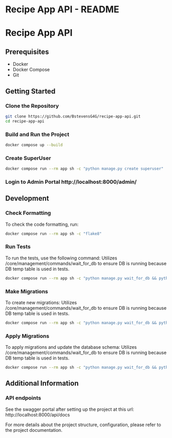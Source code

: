 # Recipe App API - README

# Recipe App API

## Prerequisites

- Docker
- Docker Compose
- Git

## Getting Started

### Clone the Repository

```bash
git clone https://github.com/BstevensG4G/recipe-app-api.git
cd recipe-app-api
```

### Build and Run the Project

```bash
docker compose up --build
```
### Create SuperUser

```bash
docker compose run --rm app sh -c "python manage.py create superuser"
```
### Login to Admin Portal http://localhost:8000/admin/


## Development

### Check Formatting

To check the code formatting, run:

```bash
docker compose run --rm app sh -c "flake8"
```

### Run Tests

To run the tests, use the following command:
Utilizes /core/management/commands/wait_for_db to ensure DB is running because
DB temp table is used in tests.
```bash
docker compose run --rm app sh -c "python manage.py wait_for_db && python manage.py test"
```

### Make Migrations

To create new migrations:
Utilizes /core/management/commands/wait_for_db to ensure DB is running because
DB temp table is used in tests.
```bash
docker compose run --rm app sh -c "python manage.py wait_for_db && python manage.py makemigrations"
```

### Apply Migrations

To apply migrations and update the database schema:
Utilizes /core/management/commands/wait_for_db to ensure DB is running because
DB temp table is used in tests.
```bash
docker compose run --rm app sh -c "python manage.py wait_for_db && python manage.py migrate"
```

## Additional Information

### API endpoints
See the swagger portal after setting up the project at this url:
http://localhost:8000/api/docs


For more details about the project structure, configuration, please refer to the project documentation.
